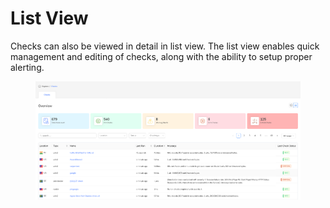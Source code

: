 # List View

Checks can also be viewed in detail in list view. The list view enables quick management and editing of checks, along with the ability to setup proper alerting.

<figure><img src="../../.gitbook/assets/image (8) (1) (1) (1) (1).png" alt=""><figcaption></figcaption></figure>
